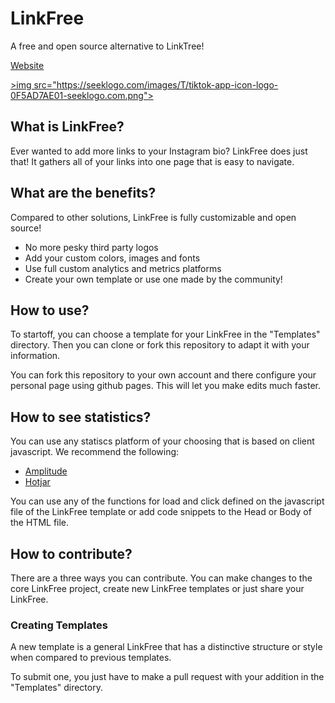 # LinkFree

A free and open source alternative to LinkTree!

[Website](https://pegasus-coder.github.io/LinkFree/)

<a href="https://www.tiktok.com/@air.head.guy">>img src="https://seeklogo.com/images/T/tiktok-app-icon-logo-0F5AD7AE01-seeklogo.com.png"></a>

## What is LinkFree?

Ever wanted to add more links to your Instagram bio? LinkFree does just that! It gathers all of your links into one page that is easy to navigate.

## What are the benefits?

Compared to other solutions, LinkFree is fully customizable and open source!

- No more pesky third party logos
- Add your custom colors, images and fonts
- Use full custom analytics and metrics platforms
- Create your own template or use one made by the community!

## How to use?

To startoff, you can choose a template for your LinkFree in the "Templates" directory. Then you can clone or fork this repository to adapt it with your information.

You can fork this repository to your own account and there configure your personal page using github pages. This will let you make edits much faster.

## How to see statistics?

You can use any statiscs platform of your choosing that is based on client javascript. We recommend the following:

- [Amplitude](https://amplitude.com/homepage)
- [Hotjar](https://www.hotjar.com/)

You can use any of the functions for load and click defined on the javascript file of the LinkFree template or add code snippets to the Head or Body of the HTML file.

## How to contribute?

There are a three ways you can contribute. You can make changes to the core LinkFree project, create new LinkFree templates or just share your LinkFree.

### Creating Templates

A new template is a general LinkFree that has a distinctive structure or style when compared to previous templates.

To submit one, you just have to make a pull request with your addition in the "Templates" directory.
